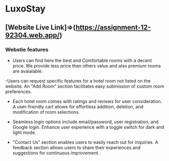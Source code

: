 # LuxoStay

## [Website Live Link]=>(https://assignment-12-92304.web.app/) 

### Webstie features

- Users can find here the best and Comfortable rooms with a decent price. We provide less price than others value and also premium rooms are avaialable.

-Users can request specific features for a hotel room not listed on the website.
An "Add Room" section facilitates easy submission of custom room preferences.

- Each hotel room comes with ratings and reviews for user consideration.
A user-friendly cart allows for effortless addition, deletion, and modification of room selections.

- Seamless login options include email/password, user registration, and Google login.
Enhance user experience with a toggle switch for dark and light mode.

- "Contact Us" section enables users to easily reach out for inquiries.
A feedback section allows users to share their experiences and suggestions for continuous improvement.
